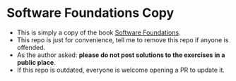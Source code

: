 Software Foundations Copy
=========================

- This is simply a copy of the book [Software Foundations](https://softwarefoundations.cis.upenn.edu/).
- This repo is just for convenience, tell me to remove this repo if anyone is offended.
- As the author asked: **please do not post solutions to the exercises in a public place**.
- If this repo is outdated, everyone is welcome opening a PR to update it.

